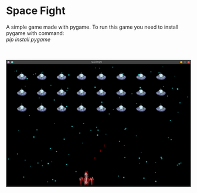 <h1>Space Fight</h1>
A simple game made with pygame. To run this game you need to install pygame with command: <br>
<i> pip install pygame </i><br><br><br>

![not loaded](images/Space_Fight.png)
